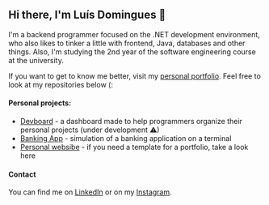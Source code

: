 ## Hi there, I'm Luís Domingues 👋

<p>I'm a backend programmer focused on the .NET development environment, who also likes to tinker a little with frontend, Java, databases and other things. Also, I'm studying the 2nd year of the software engineering course at the university.</p>

If you want to get to know me better, visit my [personal portfolio](https://github.com/luis-domingues/portfolio). Feel free to look at my repositories below (:

<h4>Personal projects:</h4>

- [Devboard](https://github.com/luis-domingues/devboard) - a dashboard made to help programmers organize their personal projects (under development ⚠)
- [Banking App](https://github.com/luis-domingues/banking-app) - simulation of a banking application on a terminal
- [Personal websibe](https://github.com/luis-domingues/portfolio) - if you need a template for a portfolio, take a look here

<h4>Contact</h4>

You can find me on [LinkedIn](www.linkedin.com/in/luisdomingues117) or on my [Instagram](https://www.instagram.com/dxmingues_/).
